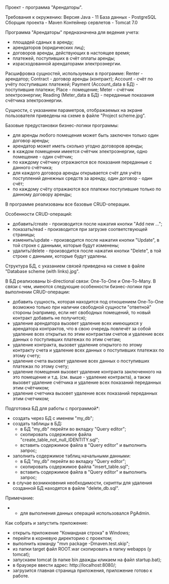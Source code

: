 Проект - программа "Арендаторы".

Требования к окружению:
Версия Java - 11
База данных - PostgreSQL
Сборщик проекта - Maven
Контейнер сервлетов - Tomcat 7.0

Программа "Арендаторы" предназначена для ведения учета:
- площадей сданых в аренду;
- арендаторов (юридических лиц);
- договоров аренды, действующих в настоящее время;
- платежей, поступивших в счёт оплаты аренды;
- израсходованной арендаторами электроэнергии.

Расшифровка сущностей, используемых в программе:
Renter - арендатор;
Contract - договор аренды (контракт);
Account - счёт по учёту поступивших платежей;
Payment (Account_data в БД) - поступившие платежи;
Place - помещение;
Meter - счётчик электроэнергии;
Reading (Meter_data в БД) - переданные показания счётчика электроэнергии.

Сущности, с указанием параметров, отображаемых на экране пользователя приведены на схеме в файле "Project scheme.jpg".

Базовые предустановки бизнес-логики программы:
- для аренды любого помещения может быть заключен только один договор аренды;
- арендатор может иметь сколько угодно договоров аренды;
- в каждом помещении имеется счётчик электроэнергии, одно помещение - один счётчик;
- по каждому счётчику отражаются все показания переданные с данного счётчика;
- для каждого договора аренды открывается счёт для учёта поступлений денежных средств за аренду, один договор - один счёт;
- по каждому счёту отражаются все платежи поступившие только по данному договору аренды;

В программе реализованы все базовые CRUD-операции.

Особенности CRUD-операций:
- добавить/create - производится после нажатия кнопки "Add new ...";
- показать/read - производится при загрузке соответствующей страницы;
- изменить/update - производится после нажатия кнопки "Update", в той строке с данными, которые будут изменены;
- удалить/delete - производится после нажатия кнопки "Delete", в той строке с данными, которые будут удалены.


Структура БД, с указанием связей приведена на схеме в файле "Database scheme (with links).jpg".

В БД реализованы bi-directional связи: One-To-One и One-To-Many.
В связи с чем, имеются следующие особенности бизнес-логики при выполнении CRUD-операции:
- добавить сущность, которая находится под отношением One-To-One возможно только при наличии свободной сущности "ответной" стороны (например, если нет свободных помещений, то новый контракт добавить не получится);
- удаление арендатора вызовет удаление всех имеющихся у арендатора контрактов, что в свою очередь повлечёт за собой удаление всех открытых по этим контрактам счетов и удаление всех данных о поступивших платежах по этим счетам;
- удаление контракта, вызовет удаление открытого по этому контракту счета и удаление всех данных о поступивших платежах по этому счету;
- удаление счета вызовет удаление всех данных о поступивших платежах по этому счету;
- удаление помещения вызовет удаление контракта заключенного на это помещение и т.д. (см. выше - удаление контракта), а также вызовет удаление счётчика и удаление всех показаний переданных этим счётчиком;
- удаление счетчика вызовет удаление всех показаний переданных этим счетчиком;

Подготовка БД для работы с программой*:
- создать через БД с именем "my_db";
- создать таблицы в БД:
	- в БД "my_db" перейти во вкладку "Query editor";
	- скопировать содержимое файла "create_table_not_null_IDENTITY.sql";
	- вставить содержимое файла в "Query editor" и выполнить запрос;
- заполнить содержимое таблиц начальными данными:
	- в БД "my_db" перейти во вкладку "Query editor";
	- скопировать содержимое файла "insert_table.sql";
	- вставить содержимое файла в "Query editor" и выполнить запрос;
- в случае возникновения необходимости, скрипты для удаления созданной БД находятся в файле "delete_db.sql".

Примечание:
* - для выполнения данных операций использовался PgAdmin.

Как собрать и запустить приложение:
- открыть приложение "Командная строка" в Windows;
- перейти в корневую директорию с проектом;
- выполнить команду "mvn package -Dmaven.test.skip";
- из папки target файл ROOT.war скопировать в папку webapps (у tomcat);
- запускаем tomcat (в папке bin дважды кликаем на файл startup.bat);
- в браузере ввести адрес: http://localhost:8080/;
- загрузится главная страница приложения, приложение готово к работе.